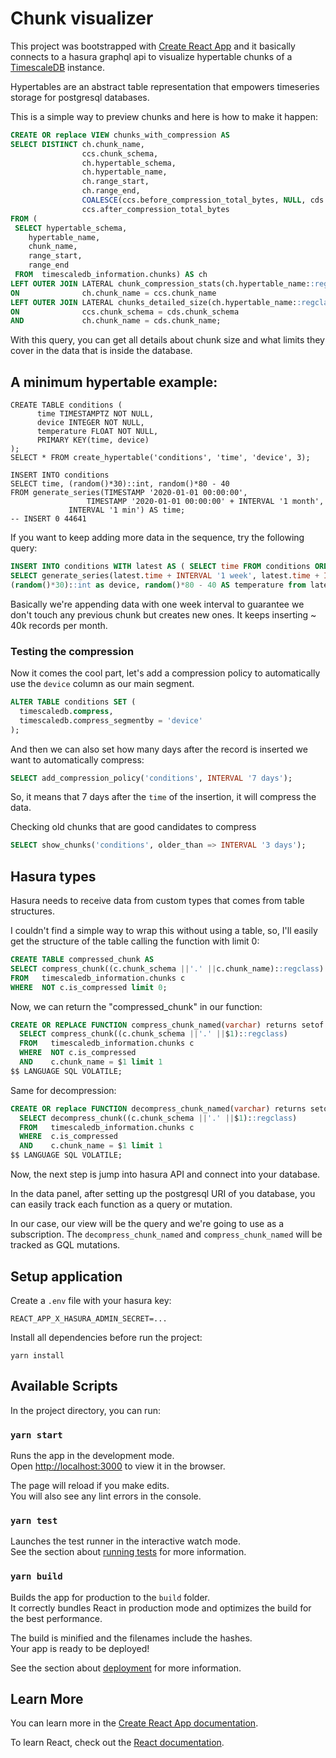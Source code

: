 # Chunk visualizer

This project was bootstrapped with [Create React App](https://github.com/facebook/create-react-app)
and it basically connects to a hasura graphql api to visualize hypertable chunks of a [TimescaleDB](https://timescale.com)
instance.


Hypertables are an abstract table representation that empowers timeseries
storage for postgresql databases.

This is a simple way to preview chunks and here is how to make it happen:

```sql
CREATE OR replace VIEW chunks_with_compression AS
SELECT DISTINCT ch.chunk_name,
                ccs.chunk_schema,
                ch.hypertable_schema,
                ch.hypertable_name,
                ch.range_start,
                ch.range_end,
                COALESCE(ccs.before_compression_total_bytes, NULL, cds.total_bytes) AS before_compression_total_bytes,
                ccs.after_compression_total_bytes
FROM (
 SELECT hypertable_schema,
    hypertable_name,
    chunk_name,
    range_start,
    range_end
 FROM  timescaledb_information.chunks) AS ch
LEFT OUTER JOIN LATERAL chunk_compression_stats(ch.hypertable_name::regclass) ccs
ON              ch.chunk_name = ccs.chunk_name
LEFT OUTER JOIN LATERAL chunks_detailed_size(ch.hypertable_name::regclass) cds
ON              ccs.chunk_schema = cds.chunk_schema
AND             ch.chunk_name = cds.chunk_name;
```

With this query, you can get all details about chunk size and what limits they
cover in the data that is inside the database.

## A minimum hypertable example:

```
CREATE TABLE conditions (
      time TIMESTAMPTZ NOT NULL,
      device INTEGER NOT NULL,
      temperature FLOAT NOT NULL,
      PRIMARY KEY(time, device)
);
SELECT * FROM create_hypertable('conditions', 'time', 'device', 3);

INSERT INTO conditions
SELECT time, (random()*30)::int, random()*80 - 40
FROM generate_series(TIMESTAMP '2020-01-01 00:00:00',
                 TIMESTAMP '2020-01-01 00:00:00' + INTERVAL '1 month',
             INTERVAL '1 min') AS time;
-- INSERT 0 44641
```

If you want to keep adding more data in the sequence, try the following query:

```sql
INSERT INTO conditions WITH latest AS ( SELECT time FROM conditions ORDER BY time DESC LIMIT 1 )
SELECT generate_series(latest.time + INTERVAL '1 week', latest.time + INTERVAL '1 month', INTERVAL '1 min') AS time,
(random()*30)::int as device, random()*80 - 40 AS temperature from latest;
```
Basically we're appending data with one week interval to guarantee we don't
touch any previous chunk but creates new ones. It keeps inserting ~ 40k records
per month.

### Testing the compression

Now it comes the cool part, let's add a compression policy to automatically use
the `device` column as our main segment.

```sql
ALTER TABLE conditions SET (
  timescaledb.compress,
  timescaledb.compress_segmentby = 'device'
);
```

And then we can also set how many days after the record is inserted we want to
automatically compress:

```sql
SELECT add_compression_policy('conditions', INTERVAL '7 days');
```

So, it means that 7 days after the `time` of the insertion, it will compress the
data.

Checking old chunks that are good candidates to compress

```sql
SELECT show_chunks('conditions', older_than => INTERVAL '3 days');
```


## Hasura types

Hasura needs to receive data from custom types that comes from table structures.

I couldn't find a simple way to wrap this without using a table, so, I'll easily
get the structure of the table calling the function with limit 0:

```sql
CREATE TABLE compressed_chunk AS
SELECT compress_chunk((c.chunk_schema ||'.' ||c.chunk_name)::regclass)
FROM   timescaledb_information.chunks c
WHERE  NOT c.is_compressed limit 0;
```

Now, we can return the "compressed_chunk" in our function:

```sql
CREATE OR REPLACE FUNCTION compress_chunk_named(varchar) returns setof compressed_chunk AS $$
  SELECT compress_chunk((c.chunk_schema ||'.' ||$1)::regclass)
  FROM   timescaledb_information.chunks c
  WHERE  NOT c.is_compressed
  AND    c.chunk_name = $1 limit 1
$$ LANGUAGE SQL VOLATILE;
```

Same for decompression:

```sql
CREATE OR replace FUNCTION decompress_chunk_named(varchar) returns setof compressed_chunk AS $$
  SELECT decompress_chunk((c.chunk_schema ||'.' ||$1)::regclass)
  FROM   timescaledb_information.chunks c
  WHERE  c.is_compressed
  AND    c.chunk_name = $1 limit 1
$$ LANGUAGE SQL VOLATILE;
```

Now, the next step is jump into hasura API and connect into your database.

In the data panel, after setting up the postgresql URI of you database, you can
easily track each function as a query or mutation.

In our case, our view will be the query and we're going to use as a
subscription. The `decompress_chunk_named` and `compress_chunk_named` will be
tracked as GQL mutations.

## Setup application

Create a `.env` file with your hasura key:

```
REACT_APP_X_HASURA_ADMIN_SECRET=...
```

Install all dependencies before run the project:

```
yarn install
```

## Available Scripts

In the project directory, you can run:

### `yarn start`

Runs the app in the development mode.\
Open [http://localhost:3000](http://localhost:3000) to view it in the browser.

The page will reload if you make edits.\
You will also see any lint errors in the console.

### `yarn test`

Launches the test runner in the interactive watch mode.\
See the section about [running tests](https://facebook.github.io/create-react-app/docs/running-tests) for more information.

### `yarn build`

Builds the app for production to the `build` folder.\
It correctly bundles React in production mode and optimizes the build for the best performance.

The build is minified and the filenames include the hashes.\
Your app is ready to be deployed!

See the section about [deployment](https://facebook.github.io/create-react-app/docs/deployment) for more information.

## Learn More

You can learn more in the [Create React App documentation](https://facebook.github.io/create-react-app/docs/getting-started).

To learn React, check out the [React documentation](https://reactjs.org/).


